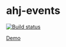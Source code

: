 # ahj-events
[![Build status](https://ci.appveyor.com/api/projects/status/9tsdoseqx0f94fac?svg=true)](https://ci.appveyor.com/project/Milfagirl/ahj-events)

[Demo](https://milfagirl.github.io/ahj-events)
